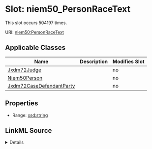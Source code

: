 

# Slot: niem50_PersonRaceText




This slot occurs 504197 times.


URI: [niem50:PersonRaceText](http://release.niem.gov/niem/niem-core/5.0/PersonRaceText)



<!-- no inheritance hierarchy -->





## Applicable Classes

| Name | Description | Modifies Slot |
| --- | --- | --- |
| [Jxdm72Judge](../classes/Jxdm72Judge.md) |  |  no  |
| [Niem50Person](../classes/Niem50Person.md) |  |  no  |
| [Jxdm72CaseDefendantParty](../classes/Jxdm72CaseDefendantParty.md) |  |  no  |







## Properties

* Range: [xsd:string](http://www.w3.org/2001/XMLSchema#string)







## LinkML Source

<details>

```yaml
name: niem50_PersonRaceText
from_schema: okns:scales-kg
rank: 1000
slot_uri: niem50:PersonRaceText
alias: niem50_PersonRaceText
domain_of:
- jxdm72_CaseDefendantParty
- jxdm72_Judge
- niem50_Person
range: string

```
</details>